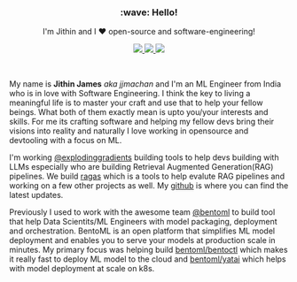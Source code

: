 <h3 align='center'>:wave: Hello!</h3>
<p align='center'>
I'm Jithin and I ❤️ open-source and software-engineering! 
</p>

<p align='center'>
  <a href="https://twitter.com/brokemaintainer">
    <img src="https://img.shields.io/badge/Twitter-%231DA1F2.svg?style=for-the-badge&logo=Twitter&logoColor=white"></img>
  </a>
  <a href="https://www.linkedin.com/in/jjmachan/">
    <img src="https://img.shields.io/badge/linkedin-%230077B5.svg?style=for-the-badge&logo=linkedin&logoColor=white"></img>
  </a>
  <a href="mailto:jamesjithin97@gmail.com">
    <img src="https://img.shields.io/badge/Gmail-D14836?style=for-the-badge&logo=gmail&logoColor=white"></img>
  </a>
</p>

<br>

My name is **Jithin James** *aka jjmachan* and I'm an ML Engineer from India who is in love with Software Engineering. I think the key to living a meaningful life is to master your craft and use that to help your fellow beings. What both of them exactly mean is upto you/your interests and skills. For me its crafting software and helping my fellow devs bring their visions into reality and naturally I love working in opensource and devtooling with a focus on ML.

I'm working [@explodinggradients](https://github.com/explodinggradients) building tools to help devs building with LLMs especially who are building Retrieval Augmented Generation(RAG) pipelines. We build [ragas](https://github.com/explodinggradients/ragas) which is a tools to help evalute RAG pipelines and working on a few other projects as well. My [github](https://github.com/jjmachan) is where you can find the latest updates.

Previously I used to work with the awesome team [@bentoml](https://github.com/bentoml) to build tool that help Data Scientits/ML Engineers with model packaging, deployment and orchestration. BentoML is an open platform that simplifies ML model deployment and enables you to serve your models at production scale in minutes. My primary focus was helping build [bentoml/bentoctl](https://github.com/bentoml/bentoctl) which makes it really fast to deploy ML model to the cloud and [bentoml/yatai](https://github.com/bentoml/Yatai) which helps with model deployment at scale on k8s.
